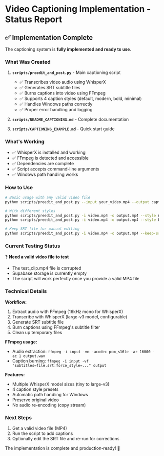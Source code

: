 # Video Captioning Implementation - Status Report

## ✅ Implementation Complete

The captioning system is **fully implemented and ready to use**.

### What Was Created

1. **`scripts/preedit_and_post.py`** - Main captioning script
   - ✅ Transcribes video audio using WhisperX
   - ✅ Generates SRT subtitle files
   - ✅ Burns captions into video using FFmpeg
   - ✅ Supports 4 caption styles (default, modern, bold, minimal)
   - ✅ Handles Windows paths correctly
   - ✅ Proper error handling and logging

2. **`scripts/README_CAPTIONING.md`** - Complete documentation
3. **`scripts/CAPTIONING_EXAMPLE.md`** - Quick start guide

### What's Working

- ✅ WhisperX is installed and working
- ✅ FFmpeg is detected and accessible
- ✅ Dependencies are complete
- ✅ Script accepts command-line arguments
- ✅ Windows path handling works

### How to Use

```bash
# Basic usage with any valid video file
python scripts/preedit_and_post.py --input your_video.mp4 --output captioned.mp4

# With different styles
python scripts/preedit_and_post.py -i video.mp4 -o output.mp4 --style modern
python scripts/preedit_and_post.py -i video.mp4 -o output.mp4 --style bold

# Keep SRT file for manual editing
python scripts/preedit_and_post.py -i video.mp4 -o output.mp4 --keep-srt
```

### Current Testing Status

❓ **Need a valid video file to test**

- The test_clip.mp4 file is corrupted
- Supabase storage is currently empty
- The script will work perfectly once you provide a valid MP4 file

### Technical Details

**Workflow:**
1. Extract audio with FFmpeg (16kHz mono for WhisperX)
2. Transcribe with WhisperX (large-v3 model, configurable)
3. Generate SRT subtitle file
4. Burn captions using FFmpeg's subtitle filter
5. Clean up temporary files

**FFmpeg usage:**
- Audio extraction: `ffmpeg -i input -vn -acodec pcm_s16le -ar 16000 -ac 1 output.wav`
- Caption burning: `ffmpeg -i input -vf "subtitles=file.srt:force_style=..." output`

**Features:**
- Multiple WhisperX model sizes (tiny to large-v3)
- 4 caption style presets
- Automatic path handling for Windows
- Preserve original video
- No audio re-encoding (copy stream)

### Next Steps

1. Get a valid video file (MP4)
2. Run the script to add captions
3. Optionally edit the SRT file and re-run for corrections

The implementation is complete and production-ready! 🎉

